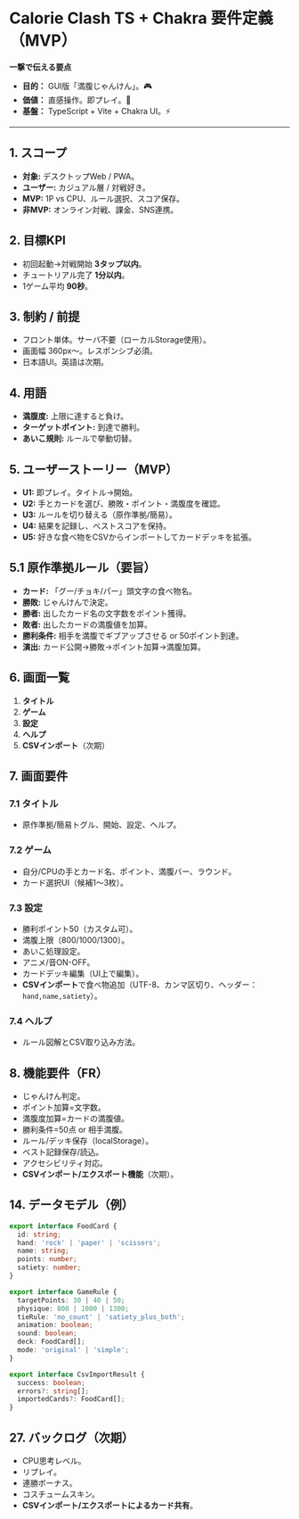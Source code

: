 # Calorie Clash TS + Chakra 要件定義（MVP）

**一撃で伝える要点**

- **目的：** GUI版「満腹じゃんけん」。🎮
- **価値：** 直感操作。即プレイ。🥗
- **基盤：** TypeScript + Vite + Chakra UI。⚡️

---

## 1. スコープ

- **対象:** デスクトップWeb / PWA。
- **ユーザー:** カジュアル層 / 対戦好き。
- **MVP:** 1P vs CPU、ルール選択、スコア保存。
- **非MVP:** オンライン対戦、課金、SNS連携。

## 2. 目標KPI

- 初回起動→対戦開始 **3タップ以内**。
- チュートリアル完了 **1分以内**。
- 1ゲーム平均 **90秒**。

## 3. 制約 / 前提

- フロント単体。サーバ不要（ローカルStorage使用）。
- 画面幅 360px〜。レスポンシブ必須。
- 日本語UI。英語は次期。

## 4. 用語

- **満腹度:** 上限に達すると負け。
- **ターゲットポイント:** 到達で勝利。
- **あいこ規則:** ルールで挙動切替。

## 5. ユーザーストーリー（MVP）

- **U1:** 即プレイ。タイトル→開始。
- **U2:** 手とカードを選び、勝敗・ポイント・満腹度を確認。
- **U3:** ルールを切り替える（原作準拠/簡易）。
- **U4:** 結果を記録し、ベストスコアを保持。
- **U5:** 好きな食べ物をCSVからインポートしてカードデッキを拡張。

## 5.1 原作準拠ルール（要旨）

- **カード:** 「グー/チョキ/パー」頭文字の食べ物名。
- **勝敗:** じゃんけんで決定。
- **勝者:** 出したカード名の文字数をポイント獲得。
- **敗者:** 出したカードの満腹値を加算。
- **勝利条件:** 相手を満腹でギブアップさせる or 50ポイント到達。
- **演出:** カード公開→勝敗→ポイント加算→満腹加算。

## 6. 画面一覧

1. **タイトル**
2. **ゲーム**
3. **設定**
4. **ヘルプ**
5. **CSVインポート**（次期）

## 7. 画面要件

### 7.1 タイトル

- 原作準拠/簡易トグル、開始、設定、ヘルプ。

### 7.2 ゲーム

- 自分/CPUの手とカード名、ポイント、満腹バー、ラウンド。
- カード選択UI（候補1〜3枚）。

### 7.3 設定

- 勝利ポイント50（カスタム可）。
- 満腹上限（800/1000/1300）。
- あいこ処理設定。
- アニメ/音ON-OFF。
- カードデッキ編集（UI上で編集）。
- **CSVインポート**で食べ物追加（UTF-8、カンマ区切り、ヘッダー：`hand,name,satiety`）。

### 7.4 ヘルプ

- ルール図解とCSV取り込み方法。

## 8. 機能要件（FR）

- じゃんけん判定。
- ポイント加算=文字数。
- 満腹度加算=カードの満腹値。
- 勝利条件=50点 or 相手満腹。
- ルール/デッキ保存（localStorage）。
- ベスト記録保存/読込。
- アクセシビリティ対応。
- **CSVインポート/エクスポート機能**（次期）。

## 14. データモデル（例）

```ts
export interface FoodCard {
  id: string;
  hand: 'rock' | 'paper' | 'scissors';
  name: string;
  points: number;
  satiety: number;
}

export interface GameRule {
  targetPoints: 30 | 40 | 50;
  physique: 800 | 1000 | 1300;
  tieRule: 'no_count' | 'satiety_plus_both';
  animation: boolean;
  sound: boolean;
  deck: FoodCard[];
  mode: 'original' | 'simple';
}

export interface CsvImportResult {
  success: boolean;
  errors?: string[];
  importedCards?: FoodCard[];
}
```

## 27. バックログ（次期）

- CPU思考レベル。
- リプレイ。
- 連勝ボーナス。
- コスチュームスキン。
- **CSVインポート/エクスポートによるカード共有**。

